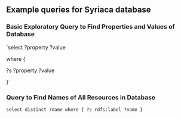 ## Example queries for Syriaca database

### Basic Exploratory Query to Find Properties and Values of Database

`select ?property ?value

where {

  ?s ?property ?value
  
  }`


### Query to Find Names of All Resources in Database

`select distinct ?name
where {
  ?s rdfs:label ?name
}`
